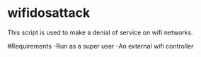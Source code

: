 # wifidosattack
This script is used to make a denial of service on wifi networks.

#Requirements
  -Run as a super user
  -An external wifi controller


